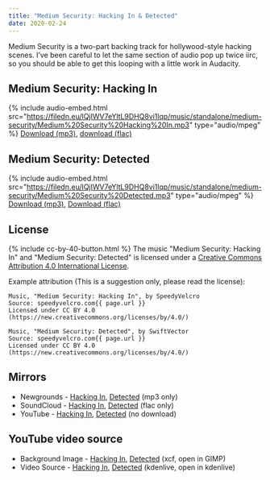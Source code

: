```yaml
---
title: "Medium Security: Hacking In & Detected"
date: 2020-02-24
---
```

Medium Security is a two-part backing track for hollywood-style hacking scenes. I’ve been careful to let the same section of audio pop up twice iirc, so you should be able to get this looping with a little work in Audacity.

## Medium Security: Hacking In
{% include audio-embed.html src="https://filedn.eu/lQjIWV7eYltL9DHQ8vi1lqp/music/standalone/medium-security/Medium%20Security%20Hacking%20In.mp3" type="audio/mpeg" %}
[Download (mp3)](https://filedn.eu/lQjIWV7eYltL9DHQ8vi1lqp/music/standalone/medium-security/Medium%20Security%20Hacking%20In.mp3),
[download (flac)](https://filedn.eu/lQjIWV7eYltL9DHQ8vi1lqp/music/standalone/medium-security/Medium%20Security%20Hacking%20In.flac)

## Medium Security: Detected
{% include audio-embed.html src="https://filedn.eu/lQjIWV7eYltL9DHQ8vi1lqp/music/standalone/medium-security/Medium%20Security%20Detected.mp3" type="audio/mpeg" %}
[Download (mp3)](https://filedn.eu/lQjIWV7eYltL9DHQ8vi1lqp/music/standalone/medium-security/Medium%20Security%20Detected.mp3),
[Download (flac)](https://filedn.eu/lQjIWV7eYltL9DHQ8vi1lqp/music/standalone/medium-security/Medium%20Security%20Detected.flac)

## License
{% include cc-by-40-button.html %}
The music "Medium Security: Hacking In" and "Medium Security: Detected" is licensed under a [Creative Commons Attribution 4.0 International License](http://creativecommons.org/licenses/by/4.0/).

Example attribution (This is a suggestion only, please read the license):
```
Music, "Medium Security: Hacking In", by SpeedyVelcro
Source: speedyvelcro.com{{ page.url }}
Licensed under CC BY 4.0 (https://new.creativecommons.org/licenses/by/4.0/)
```
```
Music, "Medium Security: Detected", by SwiftVector
Source: speedyvelcro.com{{ page.url }}
Licensed under CC BY 4.0 (https://new.creativecommons.org/licenses/by/4.0/)
```

## Mirrors
- Newgrounds - [Hacking In](https://www.newgrounds.com/audio/listen/914288), [Detected](https://www.newgrounds.com/audio/listen/914289) (mp3 only)
- SoundCloud - [Hacking In](https://soundcloud.com/swiftvector/medium-security-hacking-in), [Detected](https://soundcloud.com/swiftvector/medium-security-hacking-in) (flac only)
- YouTube - [Hacking In](https://www.youtube.com/watch?v=JURoatKh7Y4), [Detected](https://www.youtube.com/watch?v=57b-N_3frGU) (no download)

## YouTube video source
- Background Image - [Hacking In](https://filedn.eu/lQjIWV7eYltL9DHQ8vi1lqp/music/standalone/medium-security/medium-security-hacking-in-background.xcf), [Detected](https://filedn.eu/lQjIWV7eYltL9DHQ8vi1lqp/music/standalone/medium-security/medium-security-detected.xcf) (xcf, open in GIMP)
- Video Source - [Hacking In](https://filedn.eu/lQjIWV7eYltL9DHQ8vi1lqp/music/standalone/medium-security/medium-security-hacking-in-background.kdenlive), [Detected](https://filedn.eu/lQjIWV7eYltL9DHQ8vi1lqp/music/standalone/medium-security/medium-security-detected.kdenlive) (kdenlive, open in kdenlive)
